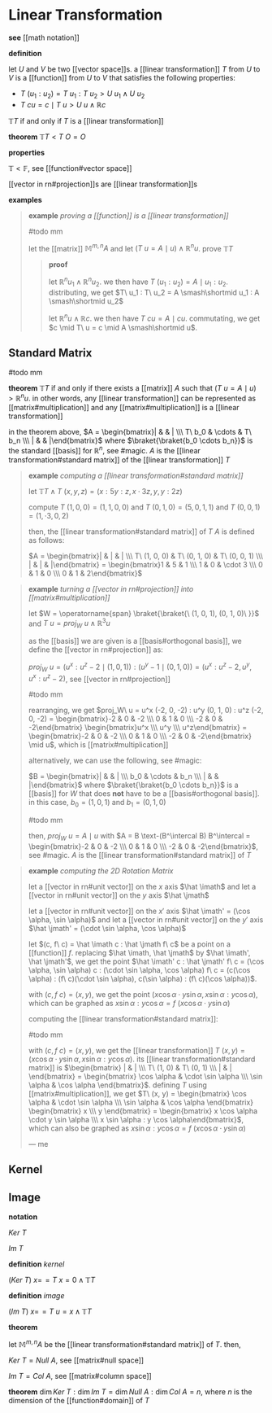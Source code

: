 # Linear Transformation

**see** [[math notation]]

**definition**

let $U$ and $V$ be two [[vector space]]s. a [[linear transformation]] $T$ from $U$ to $V$ is a [[function]] from $U$ to $V$ that satisfies the following properties:

- $T\ (u_1 : u_2) = T\ u_1 : T\ u_2 > U\ u_1 \land U\ u_2$
- $T\ cu = c \mid T\ u > U\ u \land \mathbb R c$

$\mathbb T T$ if and only if $T$ is a [[linear transformation]]

**theorem** $\mathbb T T < T\ O = O$

**properties**

$\mathbb T < \mathbb F$, see [[function#vector space]]

[[vector in rn#projection]]s are [[linear transformation]]s

**examples**

> **example** _proving a [[function]] is a [[linear transformation]]_
>
> #todo mm
>
> let the [[matrix]] $\mathbb M^{m, n} A$ and let $(T\ u = A \mid u) \land \mathbb R^n u$. prove $\mathbb T T$
>
> > **proof**
> >
> > let $\mathbb R^n u_1 \land \mathbb R^n u_2$. we then have $T\ (u_1 : u_2) = A \mid u_1 : u_2$. distributing, we get $T\ u_1 : T\ u_2 = A \smash\shortmid u_1 : A \smash\shortmid u_2$
> >
> > let $\mathbb R^n u \land \mathbb R c$. we then have $T\ cu = A \mid cu$. commutating, we get $c \mid T\ u = c \mid A \smash\shortmid u$.

## Standard Matrix

#todo mm

**theorem** $\mathbb T T$ if and only if there exists a [[matrix]] $A$ such that $(T\ u = A \mid u) > \mathbb R^n u$. in other words, any [[linear transformation]] can be represented as [[matrix#multiplication]] and any [[matrix#multiplication]] is a [[linear transformation]]

in the theorem above, $A = \begin{bmatrix}| & & | \\\ T\ b_0 & \cdots & T\ b_n \\\ | & & |\end{bmatrix}$ where $\braket{\braket{b_0 \cdots b_n}}$ is the standard [[basis]] for $\mathbb R^n$, see #magic. $A$ is the [[linear transformation#standard matrix]] of the [[linear transformation]] $T$

> **example** _computing a [[linear transformation#standard matrix]]_
>
> let $\mathbb T T \land T\ (x, y, z) = (x : 5y : z, x \cdot 3z, y, y : 2z)$
>
> compute $T\ (1, 0, 0) = (1, 1, 0, 0)$ and $T\ (0, 1, 0) = (5, 0, 1, 1)$ and $T\ (0, 0, 1) = (1, \cdot 3, 0, 2)$
>
> then, the [[linear transformation#standard matrix]] of $T$ $A$ is defined as follows:
>
> $A = \begin{bmatrix}| & | & | \\\ T\ (1, 0, 0) & T\ (0, 1, 0) & T\ (0, 0, 1) \\\ | & | & |\end{bmatrix} = \begin{bmatrix}1 & 5 & 1 \\\ 1 & 0 & \cdot 3 \\\ 0 & 1 & 0 \\\ 0 & 1 & 2\end{bmatrix}$

> **example** _turning a [[vector in rn#projection]] into [[matrix#multiplication]]_
>
> let $W = \operatorname{span} \braket{\braket{\ (1, 0, 1), (0, 1, 0)\ }}$ and $T\ u = proj_W\ u \land \mathbb R^3 u$
>
> as the [[basis]] we are given is a [[basis#orthogonal basis]], we define the [[vector in rn#projection]] as:
>
> $proj_W\ u = (u^x : u^z - 2 \mid (1, 0, 1)) : (u^y - 1 \mid (0, 1, 0)) = (u^x : u^z - 2, u^y, u^x : u^z - 2)$, see [[vector in rn#projection]]
>
> #todo mm
>
> rearranging, we get $proj_W\ u = u^x (-2, 0, -2) : u^y (0, 1, 0) : u^z (-2, 0, -2) = \begin{bmatrix}-2 & 0 & -2 \\\ 0 & 1 & 0 \\\ -2 & 0 & -2\end{bmatrix} \begin{bmatrix}u^x \\\ u^y \\\ u^z\end{bmatrix} = \begin{bmatrix}-2 & 0 & -2 \\\ 0 & 1 & 0 \\\ -2 & 0 & -2\end{bmatrix} \mid u$, which is [[matrix#multiplication]]
>
> alternatively, we can use the following, see #magic:
>
> $B = \begin{bmatrix}| & & | \\\ b_0 & \cdots & b_n \\\ | & & |\end{bmatrix}$ where $\braket{\braket{b_0 \cdots b_n}}$ is a [[basis]] for $W$ that does **not** have to be a [[basis#orthogonal basis]]. in this case, $b_0 = (1, 0, 1)$ and $b_1 = (0, 1, 0)$
>
> #todo mm
>
> then, $proj_W\ u = A \mid u$ with $A = B \text-(B^\intercal B) B^\intercal = \begin{bmatrix}-2 & 0 & -2 \\\ 0 & 1 & 0 \\\ -2 & 0 & -2\end{bmatrix}$, see #magic. $A$ is the [[linear transformation#standard matrix]] of $T$

> **example** _computing the 2D Rotation Matrix_
>
> let a [[vector in rn#unit vector]] on the $x$ axis $\hat \imath$ and let a [[vector in rn#unit vector]] on the $y$ axis $\hat \jmath$
>
> let a [[vector in rn#unit vector]] on the $x'$ axis $\hat \imath' = (\cos \alpha, \sin \alpha)$ and let a [[vector in rn#unit vector]] on the $y'$ axis $\hat \jmath' = (\cdot \sin \alpha, \cos \alpha)$
>
> let $(c, f\ c) = \hat \imath c : \hat \jmath f\ c$ be a point on a [[function]] $f$. replacing $\hat \imath, \hat \jmath$ by $\hat \imath', \hat \jmath'$, we get the point $\hat \imath' c : \hat \jmath' f\ c = (\cos \alpha, \sin \alpha) c : (\cdot \sin \alpha, \cos \alpha) f\ c = (c(\cos \alpha) : (f\ c)(\cdot \sin \alpha), c(\sin \alpha) : (f\ c)(\cos \alpha))$.
>
> with $(c, f\ c) = (x, y)$, we get the point $(x \cos \alpha \cdot y \sin \alpha,  x \sin \alpha : y \cos \alpha)$, which can be graphed as $x \sin \alpha : y \cos \alpha = f\ (x \cos \alpha \cdot y \sin \alpha)$
>
> computing the [[linear transformation#standard matrix]]:
>
> #todo mm
>
> with $(c, f\ c) = (x, y)$, we get the [[linear transformation]] $T\ (x, y) = (x \cos \alpha \cdot y \sin \alpha,  x \sin \alpha : y \cos \alpha)$. its [[linear transformation#standard matrix]] is $\begin{bmatrix} | & | \\\ T\ (1, 0) & T\ (0, 1) \\\ | & | \end{bmatrix} = \begin{bmatrix} \cos \alpha & \cdot \sin \alpha \\\ \sin \alpha & \cos \alpha \end{bmatrix}$. defining $T$ using [[matrix#multiplication]], we get $T\ (x, y) = \begin{bmatrix} \cos \alpha & \cdot \sin \alpha \\\ \sin \alpha & \cos \alpha \end{bmatrix} \begin{bmatrix} x \\\ y \end{bmatrix} = \begin{bmatrix} x \cos \alpha \cdot y \sin \alpha \\\ x \sin \alpha : y \cos \alpha\end{bmatrix}$, which can also be graphed as $x \sin \alpha : y \cos \alpha = f\ (x \cos \alpha \cdot y \sin \alpha)$
>
> &mdash; me

## Kernel

## Image

**notation**

$Ker\ T$

$Im\ T$

**definition** _kernel_

$(Ker\ T)\ x =\!= T\ x = 0 \land \mathbb T T$

**definition** _image_

$(Im\ T)\ x =\!= T\ u = x \land \mathbb T T$

**theorem**

let $\mathbb M^{m, n} A$ be the [[linear transformation#standard matrix]] of $T$. then,

$Ker\ T = Null\ A$, see [[matrix#null space]]

$Im\ T = Col\ A$, see [[matrix#column space]]

**theorem** $\dim Ker\ T : \dim Im\ T = \dim Null\ A : \dim Col\ A = n$, where $n$ is the dimension of the [[function#domain]] of $T$
